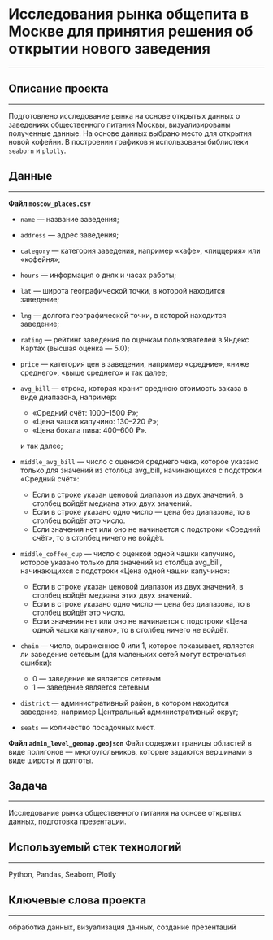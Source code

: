 # Исследования рынка общепита в Москве для принятия решения об открытии нового заведения
***
## Описание проекта
***
Подготовлено исследование рынка на основе открытых данных о заведениях общественного питания Москвы, визуализированы полученные данные. На основе данных выбрано место для открытия новой кофейни. В построении графиков я использованы библиотеки `seaborn` и `plotly`.
## Данные
***
**Файл `moscow_places.csv`**

* `name` — название заведения;
* `address` — адрес заведения;
* `category` — категория заведения, например «кафе», «пиццерия» или «кофейня»;
* `hours` — информация о днях и часах работы;
* `lat` — широта географической точки, в которой находится заведение;
* `lng` — долгота географической точки, в которой находится заведение;
* `rating` — рейтинг заведения по оценкам пользователей в Яндекс Картах (высшая оценка — 5.0);
* `price` — категория цен в заведении, например «средние», «ниже среднего», «выше среднего» и так далее;
* `avg_bill` — строка, которая хранит среднюю стоимость заказа в виде диапазона, например:
  - «Средний счёт: 1000–1500 ₽»;
  - «Цена чашки капучино: 130–220 ₽»;
  - «Цена бокала пива: 400–600 ₽».

  и так далее;
* `middle_avg_bill` — число с оценкой среднего чека, которое указано только для значений из столбца avg_bill, начинающихся с подстроки «Средний счёт»:
  - Если в строке указан ценовой диапазон из двух значений, в столбец войдёт медиана этих двух значений.
  - Если в строке указано одно число — цена без диапазона, то в столбец войдёт это число.
  - Если значения нет или оно не начинается с подстроки «Средний счёт», то в столбец ничего не войдёт.
* `middle_coffee_cup` — число с оценкой одной чашки капучино, которое указано только для значений из столбца avg_bill, начинающихся с подстроки «Цена одной чашки капучино»:
  - Если в строке указан ценовой диапазон из двух значений, в столбец войдёт медиана этих двух значений.
  - Если в строке указано одно число — цена без диапазона, то в столбец войдёт это число.
  - Если значения нет или оно не начинается с подстроки «Цена одной чашки капучино», то в столбец ничего не войдёт.
* `chain` — число, выраженное 0 или 1, которое показывает, является ли заведение сетевым (для маленьких сетей могут встречаться ошибки):
  - 0 — заведение не является сетевым
  - 1 — заведение является сетевым
* `district` — административный район, в котором находится заведение, например Центральный административный округ;
* `seats` — количество посадочных мест.

**Файл `admin_level_geomap.geojson`**
Файл содержит границы областей в виде полигонов — многоугольников, которые задаются вершинами в виде широты и долготы.
## Задача
***
Исследование рынка общественного питания на основе открытых данных, подготовка презентации.

## Используемый стек технологий
***
Python, Pandas, Seaborn, Plotly

## Ключевые слова проекта
***
обработка данных, визуализация данных, создание презентаций
